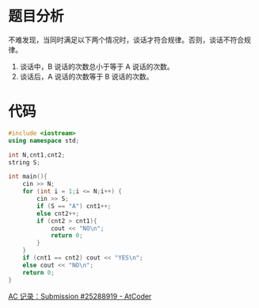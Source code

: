 # 题目分析
不难发现，当同时满足以下两个情况时，谈话才符合规律。否则，谈话不符合规律。
1. 谈话中，B 说话的次数总小于等于 A 说话的次数。
2. 谈话后，A 说话的次数等于 B 说话的次数。

# 代码
```cpp
#include <iostream>
using namespace std;

int N,cnt1,cnt2;
string S;

int main(){
    cin >> N;
    for (int i = 1;i <= N;i++) {
        cin >> S;
        if (S == "A") cnt1++;
        else cnt2++;
        if (cnt2 > cnt1){
            cout << "NO\n";
            return 0;
        }
    }
    if (cnt1 == cnt2) cout << "YES\n";
    else cout << "NO\n";
    return 0;
}
```

[AC 记录：Submission #25288919 - AtCoder](https://atcoder.jp/contests/jag2016-domestic/submissions/25288919)